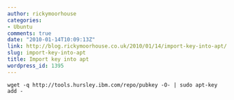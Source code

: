 ```yaml
---
author: rickymoorhouse
categories:
- Ubuntu
comments: true
date: "2010-01-14T10:09:13Z"
link: http://blog.rickymoorhouse.co.uk/2010/01/14/import-key-into-apt/
slug: import-key-into-apt
title: Import key into apt
wordpress_id: 1395
---
```


`wget -q http://tools.hursley.ibm.com/repo/pubkey -O- | sudo apt-key add - `
